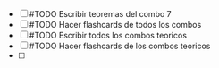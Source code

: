 - [ ] #TODO Escribir teoremas del combo 7
- [ ] #TODO Hacer flashcards de todos los combos
- [ ] #TODO Escribir todos los combos teoricos
- [ ] #TODO Hacer flashcards de los combos teoricos
- [ ] 